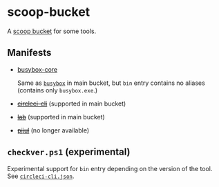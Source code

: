 # scoop-bucket

A [scoop bucket](https://github.com/lukesampson/scoop/wiki/Buckets) for some
tools.

## Manifests

- [busybox-core](https://frippery.org/busybox)

    Same as [`busybox`](https://github.com/lukesampson/scoop/blob/master/bucket/busybox.json)
    in main bucket, but `bin` entry contains no aliases (contains only
    `busybox.exe`.)
- ~~[circleci-cli](https://circleci.com/docs/2.0/local-cli/)~~ (supported in main bucket)
- ~~[lab](https://zaquestion.github.io/lab/)~~ (supported in main bucket)
- ~~[pijul](https://pijul.org/)~~ (no longer available)

## `checkver.ps1` (experimental)

Experimental support for `bin` entry depending on the version of the tool. See
[`circleci-cli.json`](https://github.com/GNQG/scoop-bucket/blob/169c51f/bucket/circleci-cli.json).
